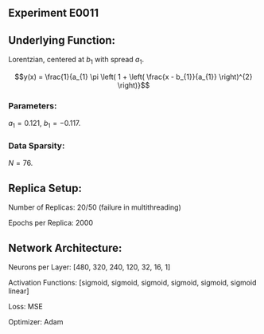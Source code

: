 ## Experiment E0011

## Underlying Function:

Lorentzian, centered at $b_{1}$ with spread $a_{1}$.

$$y(x) = \frac{1}{a_{1} \pi \left( 1 + \left( \frac{x - b_{1}}{a_{1}} \right)^{2} \right)}$$

### Parameters:

$a_{1} = 0.121$, $b_{1} = -0.117$.

### Data Sparsity:

$N = 76$.

## Replica Setup:

Number of Replicas: 20/50 (failure in multithreading)

Epochs per Replica: 2000

## Network Architecture:

Neurons per Layer: [480, 320, 240, 120, 32, 16, 1]

Activation Functions: [sigmoid, sigmoid, sigmoid, sigmoid, sigmoid, sigmoid linear]

Loss: MSE

Optimizer: Adam